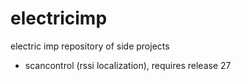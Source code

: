 electricimp
============

electric imp repository of side projects

* scancontrol (rssi localization), requires release 27
